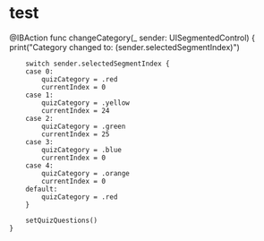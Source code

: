 # test
@IBAction func changeCategory(_ sender: UISegmentedControl) {
        print("Category changed to: \(sender.selectedSegmentIndex)")

        switch sender.selectedSegmentIndex {
        case 0:
            quizCategory = .red
            currentIndex = 0
        case 1:
            quizCategory = .yellow
            currentIndex = 24
        case 2:
            quizCategory = .green
            currentIndex = 25
        case 3:
            quizCategory = .blue
            currentIndex = 0
        case 4:
            quizCategory = .orange
            currentIndex = 0
        default:
            quizCategory = .red
        }
        
        setQuizQuestions()
    }
